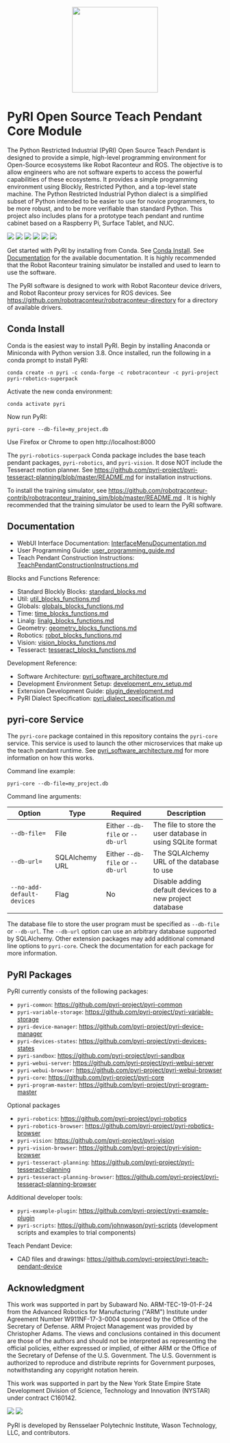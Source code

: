 <p align="center">
<img src="./doc/figures/pyri_logo_web.svg" height="200"/>
</p>

# PyRI Open Source Teach Pendant Core Module

The Python Restricted Industrial (PyRI) Open Source Teach Pendant is designed to provide a simple, high-level programming environment for Open-Source ecosystems like Robot Raconteur and ROS. The objective is to allow engineers who are not software experts to access the powerful capabilities of these ecosystems. It provides a simple programming environment using Blockly, Restricted Python, and a top-level state machine. The Python Restricted Industrial Python dialect is a simplified subset of Python intended to be easier to use for novice programmers, to be more robust, and to be more verifiable than standard Python. This project also includes plans for a prototype teach pendant and runtime cabinet based on a Raspberry Pi, Surface Tablet, and NUC.

![](doc/figures/readme/welcome_panel.png) ![](doc/figures/readme/jog_panel.png) ![](doc/figures/readme/pick_and_drop_blockly.png) ![](doc/figures/readme/pick_and_drop_pyri.png) ![](doc/figures/readme/camera_viewer_panel.png) ![](doc/figures/readme/pendant_prototype.jpg)

Get started with PyRI by installing from Conda. See [Conda Install](#conda-install). See [Documentation](#documentation) for the available documentation. It is highly recommended that the Robot Raconteur training simulator be installed and used to learn to use the software.

The PyRI software is designed to work with Robot Raconteur device drivers, and Robot Raconteur proxy services for ROS devices. See https://github.com/robotraconteur/robotraconteur-directory for a directory of available drivers.
## Conda Install

Conda is the easiest way to install PyRI. Begin by installing Anaconda or Miniconda with Python version 3.8. Once installed, run the following in a conda prompt to install PyRI:

```
conda create -n pyri -c conda-forge -c robotraconteur -c pyri-project pyri-robotics-superpack
```

Activate the new conda environment:

```
conda activate pyri
```

Now run PyRI:

```
pyri-core --db-file=my_project.db
```

Use Firefox or Chrome to open http://localhost:8000

The `pyri-robotics-superpack` Conda package includes the base teach pendant packages, `pyri-robotics`, and `pyri-vision`. It dose NOT include the Tesseract motion planner. See https://github.com/pyri-project/pyri-tesseract-planning/blob/master/README.md for installation instructions.

To install the training simulator, see https://github.com/robotraconteur-contrib/robotraconteur_training_sim/blob/master/README.md . It is highly recommended that the training simulator be used to learn the PyRI software.

## Documentation

* WebUI Interface Documentation: [InterfaceMenuDocumentation.md](doc/InterfaceMenuDocumentation.md)
* User Programming Guide: [user_programming_guide.md](doc/user_programming_guide.md)
* Teach Pendant Construction Instructions: [TeachPendantConstructionInstructions.md](doc/TeachPendantConstructionInstructions.md)

Blocks and Functions Reference:

* Standard Blockly Blocks: [standard_blocks.md](doc/standard_blocks.md)
* Util: [util_blocks_functions.md](doc/util_blocks_functions.md)
* Globals: [globals_blocks_functions.md](doc/globals_blocks_functions.md)
* Time: [time_blocks_functions.md](doc/time_blocks_functions.md)
* Linalg: [linalg_blocks_functions.md](doc/linalg_blocks_functions.md)
* Geometry: [geometry_blocks_functions.md](doc/geometry_blocks_functions.md)
* Robotics: [robot_blocks_functions.md](https://github.com/pyri-project/pyri-robotics/blob/master/doc/robot_blocks_functions.md)
* Vision: [vision_blocks_functions.md](https://github.com/pyri-project/pyri-vision/blob/master/doc/vision_blocks_functions.md)
* Tesseract: [tesseract_blocks_functions.md](https://github.com/pyri-project/pyri-tesseract-planning/blob/master/doc/tesseract_blocks_functions.md)

Development Reference:

* Software Architecture: [pyri_software_architecture.md](doc/pyri_software_architecture.md)
* Development Environment Setup: [development_env_setup.md](doc/development_env_setup.md)
* Extension Development Guide: [plugin_development.md](doc/plugin_development.md)
* PyRI Dialect Specification: [pyri_dialect_specification.md](doc/pyri_dialect_specification.md)

## pyri-core Service

The `pyri-core` package contained in this repository contains the `pyri-core` service. This service is used to launch the other microservices that make up the teach pendant runtime. See [pyri_software_architecture.md](doc/pyri_software_architecture.md) for more information on how this works.

Command line example:

    pyri-core --db-file=my_project.db

Command line arguments:

| Option | Type | Required | Description |
| ---    | ---  | ---      | ---         |
| `--db-file=` | File | Either `--db-file` or `--db-url` | The file to store the user database in using SQLite format |
| `--db-url=`  | SQLAlchemy URL | Either `--db-file` or `--db-url` | The SQLAlchemy URL of the database to use |
| `--no-add-default-devices` | Flag | No | Disable adding default devices to a new project database |

The database file to store the user program must be specified as `--db-file` or `--db-url`. The `--db-url` option can use an arbitrary database supported by SQLAlchemy. Other extension packages may add additional command line options to `pyri-core`. Check the documentation for each package for more information.

## PyRI Packages

PyRI currently consists of the following packages:

* `pyri-common`: https://github.com/pyri-project/pyri-common
* `pyri-variable-storage`: https://github.com/pyri-project/pyri-variable-storage
* `pyri-device-manager`: https://github.com/pyri-project/pyri-device-manager
* `pyri-devices-states`: https://github.com/pyri-project/pyri-devices-states
* `pyri-sandbox`: https://github.com/pyri-project/pyri-sandbox
* `pyri-webui-server`: https://github.com/pyri-project/pyri-webui-server
* `pyri-webui-browser`: https://github.com/pyri-project/pyri-webui-browser
* `pyri-core`: https://github.com/pyri-project/pyri-core
* `pyri-program-master`: https://github.com/pyri-project/pyri-program-master

Optional packages

* `pyri-robotics`: https://github.com/pyri-project/pyri-robotics
* `pyri-robotics-browser`: https://github.com/pyri-project/pyri-robotics-browser
* `pyri-vision`: https://github.com/pyri-project/pyri-vision
* `pyri-vision-browser`: https://github.com/pyri-project/pyri-vision-browser
* `pyri-tesseract-planning`: https://github.com/pyri-project/pyri-tesseract-planning
* `pyri-tesseract-planning-browser`: https://github.com/pyri-project/pyri-tesseract-planning-browser

Additional developer tools:

* `pyri-example-plugin`: https://github.com/pyri-project/pyri-example-plugin
* `pyri-scripts`: https://github.com/johnwason/pyri-scripts (development scripts and examples to trial components)

Teach Pendant Device:

* CAD files and drawings: https://github.com/pyri-project/pyri-teach-pendant-device

## Acknowledgment

This work was supported in part by Subaward No. ARM-TEC-19-01-F-24 from the Advanced Robotics for Manufacturing ("ARM") Institute under Agreement Number W911NF-17-3-0004 sponsored by the Office of the Secretary of Defense. ARM Project Management was provided by Christopher Adams. The views and conclusions contained in this document are those of the authors and should not be interpreted as representing the official policies, either expressed or implied, of either ARM or the Office of the Secretary of Defense of the U.S. Government. The U.S. Government is authorized to reproduce and distribute reprints for Government purposes, notwithstanding any copyright notation herein.

This work was supported in part by the New York State Empire State Development Division of Science, Technology and Innovation (NYSTAR) under contract C160142. 

![](doc/figures/arm_logo.jpg) ![](doc/figures/nys_logo.jpg)

PyRI is developed by Rensselaer Polytechnic Institute, Wason Technology, LLC, and contributors.
